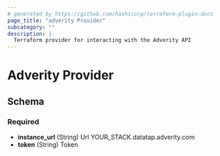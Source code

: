 ```yaml
---
# generated by https://github.com/hashicorp/terraform-plugin-docs
page_title: "adverity Provider"
subcategory: ""
description: |-
  Terraform provider for interacting with the Adverity API
---
```


# Adverity Provider





<!-- schema generated by tfplugindocs -->
## Schema

### Required

- **instance_url** (String) Url YOUR_STACK.datatap.adverity.com
- **token** (String) Token
